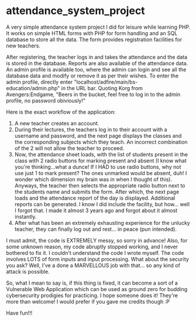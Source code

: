 # attendance_system_project

A very simple attendance system project I did for leisure while learning PHP. It works on simple HTML forms with PHP for form handling and an SQL database to store all the data. The form provides registration facilities for new teachers. 

After registering, the teacher logs in and takes the attendance and the data is stored in the database. Reports are also available of the attendance data. An admin profile is available too, where the admin can login and see all the database data and modify or remove it as per their wishes. To enter the admin profile, directly enter "localhost/adfire/main/bs-education/admin.php" in the URL bar. Quoting Korg from Avengers:Endgame, "Beers in the bucket, feel free to log in to the admin profile, no password obiviously!"

Here is the exact workflow of the application:
1) A new teacher creates an account.
2) During their lectures, the teachers log in to their account with a username and password, and the next page displays the classes and the corresponding subjects which they teach. An incorrect combination of the 2 will not allow the teacher to proceed.
3) Now, the attendance sheet loads, with the list of students present in the class with 2 radio buttons for marking present and absent (I know what you're thinking...what a dunce! If I HAD to use radio buttons, why not use just 1 to mark present? The ones unmarked would be absent, duh! I wonder which dimension my brain was in when I thought of this). Anyways, the teacher then selects the appropriate radio button next to the students name and submits the form. After which, the next page loads and the attendance report of the day is displayed. Additional reports can be generated. I know I did include the facility, but how... well I forgot that. I made it almost 3 years ago and forgot about it almost instantly.
4) After what has been an extremely exhausting experience for the unlucky teacher, they can finally log out and rest... in peace (pun intended).

I must admit, the code is EXTREMELY messy, so sorry in advance! Also, for some unknown reason, my code abruptly stopped working, and I never bothered to fix it. I couldn't understand the code I wrote myself. The code involves LOTS of form inputs and input processing. What about the security you ask? Well, I've a done a MARVELLOUS job with that... so any kind of attack is possible.

So, what I mean to say is, if this thing is fixed, it can become a sort of a Vulnerable Web Application which can be used as ground zero for budding cybersecurity prodigies for practicing. I hope someone does it! They're more than welcome! I would prefer if you gave me credits though :P

Have fun!!!
